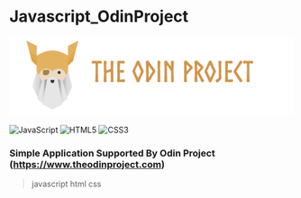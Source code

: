 # Javascript_OdinProject

![Odin Project](https://github.com/bibliotecaosmar/Javascript_OdinProject/blob/main/assets/odin_project.png)

![JavaScript](https://img.shields.io/badge/javascript-%23323330.svg?style=for-the-badge&logo=javascript&logoColor=%23F7DF1E)
![HTML5](https://img.shields.io/badge/html5-%23E34F26.svg?style=for-the-badge&logo=html5&logoColor=white)
![CSS3](https://img.shields.io/badge/css3-%231572B6.svg?style=for-the-badge&logo=css3&logoColor=white)

### Simple Application Supported By Odin Project (https://www.theodinproject.com)
> javascript
> html
> css
